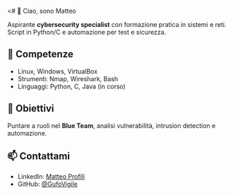 <# 👋 Ciao, sono Matteo

Aspirante **cybersecurity specialist** con formazione pratica in sistemi e reti.  
Script in Python/C e automazione per test e sicurezza.

## 🧠 Competenze
- Linux, Windows, VirtualBox  
- Strumenti: Nmap, Wireshark, Bash  
- Linguaggi: Python, C, Java (in corso)

## 🚀 Obiettivi
Puntare a ruoli nel **Blue Team**, analisi vulnerabilità, intrusion detection e automazione.

## 📫 Contattami
- LinkedIn: [Matteo Profili](https://www.linkedin.com/in/matteo-profili-482a5a363/)  
- GitHub: [@GufoVigile](https://github.com/GufoVigile)

